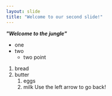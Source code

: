 ```yaml
---
layout: slide
title: "Welcome to our second slide!"
---
```

_**"Welcome to the jungle"**_
* one
* two
    * two point
1. bread
2. butter
    1. eggs
    2. milk
Use the left arrow to go back!
